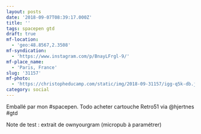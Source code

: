 ```yaml
---
layout: posts
date: '2018-09-07T08:39:17.000Z'
title: ''
tags: spacepen gtd
draft: true
mf-location:
  - 'geo:48.8567,2.3508'
mf-syndication:
  - 'https://www.instagram.com/p/BnayLFrgl-9/'
mf-place_name:
  - 'Paris, France'
slug: '31157'
mf-photo:
  - 'https://christopheducamp.com/static/img/2018-09-31157/igg-q5k-db.jpg'
category: social
---
```

Emballé par mon #spacepen. 
Todo acheter cartouche Retro51 via @hjertnes
#gtd

Note de test : extrait de ownyourgram (micropub à paramétrer)